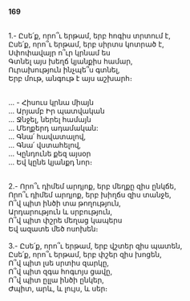 **169**

\
1.- Ըսե՛ք, որո՞ւ երթամ, երբ հոգիս տրտում է,\
Ըսե՛ք, որո՞ւ երթամ, երբ սիրտս կոտրած է,\
Սփոփավայր ո՞ւր կրնամ ես\
Գտնել այս խեղճ կյանքիս համար,\
Ուրախություն ինչպե՞ս գտնել,\
Երբ մութ, անգութ է այս աշխարհ։

\
 ... - Հիսուս կրնա միայն\
 ... Արյամբ Իր պատվական\
 ... Ջնջել, ներել համայն\
 ... Մեղքերդ ադամական:\
 ... Գնա՛ հավատալով,\
 ... Գնա՛ վստահելով,\
 ... Կընդունե քեզ այսօր\
 ... Եվ կընե կյանքդ նոր։

\
2.- Որո՞ւ դիմեմ արդյոք, երբ մեղքը զիս ընկճե,\
Որո՞ւ դիմեմ արդյոք, երբ խիղճս զիս տանջե,\
Ո՞վ պիտ ինծի տա թողություն,\
Արդարություն և սրբություն,\
Ո՞վ պիտ փշրե մեղաց կապերս\
Եվ ազատե մեծ ոսոխեն։\
\
3.- Ըսե՛ք, որո՞ւ երթամ, երբ վշտեր զիս պատեն,\
Ըսե՛ք, որո՞ւ երթամ, երբ փշեր զիս խոցեն,\
Ո՞վ պիտ լսե սրտիս զարկը,\
Ո՞վ պիտ զգա հոգւոյս ցավը,\
Ո՞վ պիտ ըլլա ինծի ընկեր,\
Ժպիտ, արև, և լույս, և սեր։
